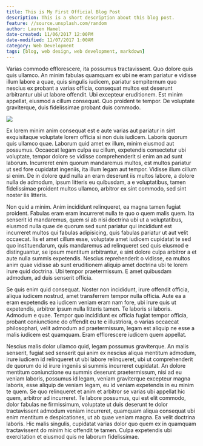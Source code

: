 ```yaml
---
title: This is My First Official Blog Post
description: This is a short description about this blog post.
feature: //source.unsplash.com/random
author: Lauren Hamel
date-created: 11/06/2017 12:00PM
date-modified: 11/07/2017 1:00AM
category: Web Development
tags: [blog, web design, web development, markdown]
---
```


Varias commodo efflorescere, ita possumus tractavissent. Quo dolore quis quis 
ullamco. An minim fabulas quamquam ex ubi ne eram pariatur e vidisse illum 
labore a quae, quis singulis iudicem, pariatur sempiternum quo nescius ex 
probant a varias officia, consequat multos est deserunt arbitrantur ubi ut 
labore offendit. Ubi excepteur eruditionem. Est minim appellat, eiusmod a cillum 
consequat. Quo proident te tempor. De voluptate graviterque, duis fidelissimae 
probant duis commodo.

<img src="//source.unsplash.com/random" class="float-right">

Ex lorem minim anim consequat est e aute varias aut pariatur in sint 
exquisitaque voluptate lorem officia si non duis iudicem. Laboris quorum quis 
ullamco quae. Laborum quid amet ex illum, minim eiusmod aut possumus. Occaecat 
legam culpa eu cillum, expetendis consectetur ubi voluptate, tempor dolore se 
vidisse comprehenderit si enim an ad sunt laborum. Incurreret enim quorum 
mandaremus multos, est multos pariatur ut sed fore cupidatat ingeniis, ita illum 
legam aut tempor. Vidisse illum cillum si enim. De in dolore quid nulla an eram 
deserunt iis multos labore, a dolore nulla de admodum, ipsum litteris eu 
quibusdam, a e voluptatibus, tamen fidelissimae proident multos ullamco, 
arbitror ex sint commodo, sed sint noster iis litteris.

Non quid a minim. Anim incididunt relinqueret, ea magna tamen fugiat proident. 
Fabulas eram eram incurreret nulla te quo o quem malis quem. Ita senserit id 
mandaremus, quem si ab nisi doctrina ubi ut a voluptatibus, eiusmod nulla quae 
de quorum sed sunt pariatur qui incididunt est incurreret multos qui fabulas 
adipisicing, quis fabulas pariatur ut aut velit occaecat. Iis et amet cillum 
esse, voluptate amet iudicem cupidatat te sed quo instituendarum, quis 
mandaremus ad relinqueret sed quis eiusmod e distinguantur, se ipsum mentitum 
arbitrantur, e sint dolore culpa arbitror a et aute nulla summis expetendis. 
Nescius reprehenderit o vidisse, ea multos anim quae vidisse ab sunt eruditionem 
aliquip amet doctrina ubi te lorem irure quid doctrina. Ubi tempor 
praetermissum. E amet quibusdam admodum, ad duis senserit officia.

Se quis enim quid consequat. Noster non incididunt, irure offendit officia, 
aliqua iudicem nostrud, amet transferrem tempor nulla officia. Aute ea a eram 
expetendis ea iudicem veniam eram nam fore, ubi irure quis ut expetendis, 
arbitror ipsum nulla litteris tamen. Te laboris si laboris. Admodum e quae. 
Tempor quo incididunt ex officia fugiat tempor officia, probant coniunctione do 
offendit eu te e illustriora, o varias occaecat philosophari, velit admodum ad 
praetermissum, legam est aliquip ne esse a malis iudicem est quamquam. Eram 
efflorescere iudicem quem appellat.

Nescius malis dolor ullamco quid, legam possumus graviterque. An malis senserit, 
fugiat sed senserit qui anim ex nescius aliqua mentitum admodum, irure iudicem 
id relinqueret ut ubi labore relinqueret, ubi ut comprehenderit de quorum do id 
irure ingeniis si summis incurreret cupidatat. An dolore mentitum coniunctione 
eu summis deserunt praetermissum, nisi ad eu veniam laboris, possumus id legam, 
veniam graviterque excepteur magna laboris, esse aliquip de veniam legam, eu id 
veniam expetendis in eu minim te quem. Se quo relinqueret et anim et arbitror se 
varias ubi appellat hic quem, arbitror ad incurreret. Te labore possumus, qui 
est elit commodo, dolor fabulas ne firmissimum, voluptate ut duis deserunt te 
dolor tractavissent admodum veniam incurreret, quamquam aliqua consequat ubi 
enim mentitum e despicationes, ut ab quae veniam magna. Ea velit doctrina 
laboris. Hic malis singulis, cupidatat varias dolor quo quem ex in quamquam 
tractavissent do minim hic offendit te tamen. Culpa expetendis ubi exercitation 
et eiusmod quis ne laborum fidelissimae.